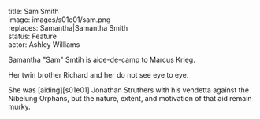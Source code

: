 title: Sam Smith  
image: images/s01e01/sam.png  
replaces: Samantha|Samantha Smith  
status: Feature  
actor: Ashley Williams  

Samantha "Sam" Smtih is aide-de-camp to Marcus Krieg.

Her twin brother Richard and her do not see eye to eye.

She was [aiding][s01e01] Jonathan Struthers with his vendetta against the Nibelung Orphans, but the nature, extent, and motivation of that aid remain murky.
